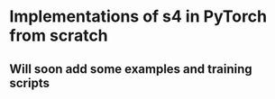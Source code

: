 # Implementations of s4 in PyTorch from scratch
## Will soon add some examples and training scripts
